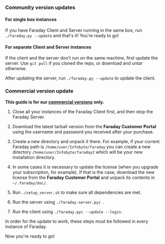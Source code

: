 ### Community version updates

#### For single box instances

If you have Faraday Client and Server running in the same box, run ```./faraday.py --update``` and that's it! You're ready to go!

#### For separate Client and Server instances

If the client and the server don't run on the same machine, first update the server. Use ```git pull``` if you cloned the repo, or download and untar otherwise.

After updating the server, run ```./faraday.py --update``` to update the client.


### Commercial version update

**This guide is for our [commercial versions](https://www.faradaysec.com/#download) only.**

1. Close all your instances of the Faraday Client first, and then stop the Faraday Server.

1. Download the latest tarball version from the **Faraday Customer Portal** using the username and password you received after your purchase.

1. Create a new directory and unpack it there. For example, if your current Faraday path is `/home/user/Infobyte/faraday` you can create a new directory `/home/user/Infobyte/faraday2` which will be your new installation directory.

1. In some cases it is necessary to update the license (when you upgrade your subscription, for example). If that is the case, download the new license from the **Faraday Customer Portal** and unpack its contents in `~/.faraday/doc/`.

1. Run ```./setup_server.sh``` to make sure all dependencies are met.

1. Run the server using ```./faraday-server.pyc ```.

1. Run the client using ```./faraday.pyc --update --login```.

In order for the update to work, these steps must be followed in every instance of Faraday.

Now you're ready to go!